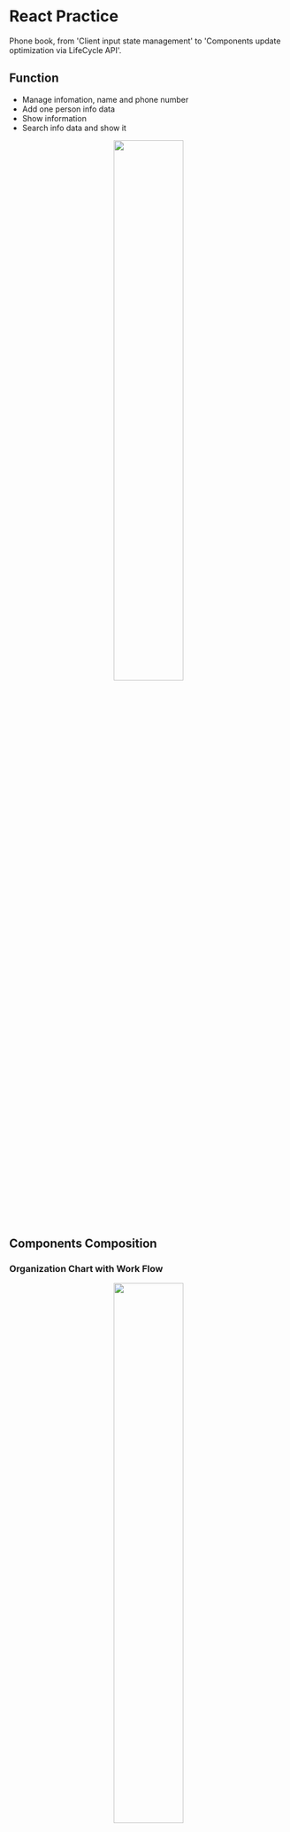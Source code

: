 # React Practice
Phone book, from 'Client input state management' to 'Components update optimization via LifeCycle API'.

## Function
- Manage infomation, name and phone number
- Add one person info data
- Show information
- Search info data and show it
<p align="center">
  <img width="50%" src="./image/PhoneBookMainPage.png">
</p>

## Components Composition
### Organization Chart with Work Flow
<p align="center">
  <img width="50%" src="./image/ComponentsOrganizationChartWithWorkFlow.png">
</p>

### Master Manager: App.js
[Client 정보 등록]
1.PhoneForm에게 client로부터 들어온 정보 받을 바구니(onCreate) 넘기기
2.PhoneForm이 보낸 바구니에 담긴 정보를 information배열에 추가
[정보전체 rendring]
3.PhoneInfoList에게 현재 information배열을 넘겨서 박스list로 만들어주라고 주문하기
4.PhoneInfoList에게 박스list 받으면 화면에 표시하기
[정보 삭제]
5.PhoneInfoList에게 삭제할 id 담을 바구니(onRemvoe) 넘기기
6.PhoneInfoList가 보낸 삭제할 id 정보로 information filtering 수행
[정보 수정]
7.PhoneInfoList에게 수정할 id와 data 담은 바구니(onUpdate) 넘기기
8.PhoneInfoList가 보낸 수정할 id, data 정보로 information mapping 수행
[client 정보 검색 요청 처리]
9.client에게 검색할 정보 요청받아서 해당 정보로 information에서 필터링 수행
10.client 검색 수행 중에 PhoneIfoList에 fintering된 data를 넘긴다.

### Client Info Collect Manager: PhoneForm.js
[Client 정보 등록 요청 처리]
1.client input창을 화면에 띄우고 input event를 처리
2.client가 submit하면 객체로 만들어진  input 정보를 부모컴포넌트(App)에게 반환

### Information Rendering Master Manager: PhoneInfoList.js
[정보전체 rendering]
1.information 배열 전체를 App으로부터 받아와서 박스list로 가공하여 반환
[정보 박싱]
2.information 배열 내의 객체 1개씩을 PhoneInfo에 넘겨서 박스로 만들게 시키기
[정보 삭제]
3.App에게 받은 onRemove 바구니를 PhoneInfo에게 넘기고 id 담게하여 회수하면 App에게 다시 주기
[정보 수정]
4.App에게 받은 onUpdate 바구니를 PhoneInfo에게 넘기고 id, data 담게하여 회수하면 App에게 다시 주기
[컴포넌트 리렌더링 최적화]
5.App에게 이전, 이후에 받은 data를 비교하여 다르면 rendering 수행, 같으면 수행하지 않음

### Info Rendering Manager: PhoneInfo.js
[정보 박싱]
1.PhoneInfoList가 넘겨준 info객체 1개를 박싱하여 반환
[정보 삭제]
2.PhoneInfoList에게 받은 onRemove 바구니에 사용자 요청에 의해 삭제 버튼이 눌린 정보의 id를 담아 보내기
[client 수정요청 등록]
3.client에게 수정 정보 수집하기
4.PhoneInfoList에게 받은 onUpdate 바구니에 client 요청에 의해 수정된 id, data를 담아 보내기
[컴포넌트 리렌더링 최적화]
5.edit 상태가 아니고, PhoneInfoList에게 이전/이후에 받은 info를 비교하여 다르면 rendering 수행, 같으면 수행하지 않음

## Trouble to Shoot
- PhoneInfoList: shouldComponentUpdate
검색결과가 이전에도 없고 이후에도 없으면 둘 다 비어있는 배열이 오는 것인데 이 경우 서로 같지 않은 데이터로 판단하고 return true가 되어
계속 검색결과가 없어도 PhoneInfoList의 render가 발생한다(PhoneInfo의 render는 발생하지 않는다).
- PhoneForm: form submit
아무 정보를 입력하지 않고 등록버튼을 눌러도 정보가 없는 상태로 등록된다.

## Reference
React tutorial - Velopert Blog
- [누구든지 하는 리액트 7편: 배열 다루기 (1)생성과 렌더링](https://velopert.com/3636)
- [누구든지 하는 리액트 8편: 배열 다루기 (2)제거와 수정](https://velopert.com/3638)
- [누구든지 하는 리액트 9편: 불변성, 업데이트 최적화](https://velopert.com/3640)
